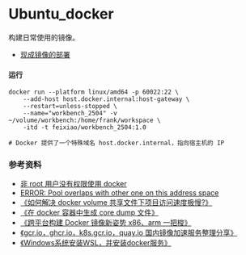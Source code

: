 # Ubuntu_docker

构建日常使用的镜像。

- [现成镜像的部署](https://github.com/feixiao/shell/tree/master/docker)



#### 运行
```shell
docker run --platform linux/amd64 -p 60022:22 \
    --add-host host.docker.internal:host-gateway \
    --restart=unless-stopped \
    --name="workbench_2504" -v ~/volume/workbench:/home/frank/workspace \
    -itd -t feixiao/workbench_2504:1.0

# Docker 提供了一个特殊域名 host.docker.internal，指向宿主机的 IP
```

### 参考资料

- [非 root 用户没有权限使用 docker](https://blog.csdn.net/ken1583096683/article/details/82813111)
- [ERROR: Pool overlaps with other one on this address space](http://zizhixiaoshe.com/article/21.html)
- [《如何解决 docker volume 共享文件下项目访问速度极慢?》](https://segmentfault.com/q/1010000011417846)
- [《在 docker 容器中生成 core dump 文件》](https://blog.csdn.net/u013774469/article/details/82427546)
- [《跨平台构建 Docker 镜像新姿势 x86、arm 一把梭》](https://mp.weixin.qq.com/s/okTP4VNXKDvaCIUnJ3hQDQ)
- [《gcr.io，ghcr.io，k8s.gcr.io，quay.io 国内镜像加速服务整理分享》](https://www.nenufm.com/dorthl/291/)
- [《Windows系统安装WSL，并安装docker服务》](https://blog.csdn.net/xiaohuaidan007/article/details/130160286)
